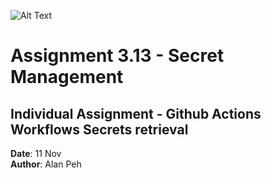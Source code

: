 ![Alt Text](https://github.com/lann87/cloud_infra_eng_ntu_coursework_alanp/blob/main/.misc/ntu_logo.png)  

# Assignment 3.13 - Secret Management

## Individual Assignment - Github Actions Workflows Secrets retrieval

**Date**: 11 Nov  
**Author**: Alan Peh  
